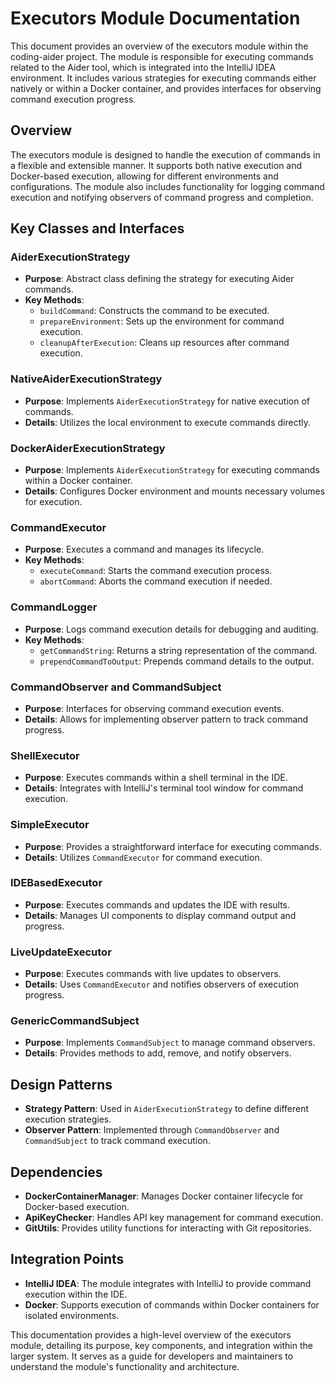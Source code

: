 # Executors Module Documentation

This document provides an overview of the executors module within the coding-aider project. The module is responsible for executing commands related to the Aider tool, which is integrated into the IntelliJ IDEA environment. It includes various strategies for executing commands either natively or within a Docker container, and provides interfaces for observing command execution progress.

## Overview

The executors module is designed to handle the execution of commands in a flexible and extensible manner. It supports both native execution and Docker-based execution, allowing for different environments and configurations. The module also includes functionality for logging command execution and notifying observers of command progress and completion.

## Key Classes and Interfaces

### AiderExecutionStrategy

- **Purpose**: Abstract class defining the strategy for executing Aider commands.
- **Key Methods**:
  - `buildCommand`: Constructs the command to be executed.
  - `prepareEnvironment`: Sets up the environment for command execution.
  - `cleanupAfterExecution`: Cleans up resources after command execution.

### NativeAiderExecutionStrategy

- **Purpose**: Implements `AiderExecutionStrategy` for native execution of commands.
- **Details**: Utilizes the local environment to execute commands directly.

### DockerAiderExecutionStrategy

- **Purpose**: Implements `AiderExecutionStrategy` for executing commands within a Docker container.
- **Details**: Configures Docker environment and mounts necessary volumes for execution.

### CommandExecutor

- **Purpose**: Executes a command and manages its lifecycle.
- **Key Methods**:
  - `executeCommand`: Starts the command execution process.
  - `abortCommand`: Aborts the command execution if needed.

### CommandLogger

- **Purpose**: Logs command execution details for debugging and auditing.
- **Key Methods**:
  - `getCommandString`: Returns a string representation of the command.
  - `prependCommandToOutput`: Prepends command details to the output.

### CommandObserver and CommandSubject

- **Purpose**: Interfaces for observing command execution events.
- **Details**: Allows for implementing observer pattern to track command progress.

### ShellExecutor

- **Purpose**: Executes commands within a shell terminal in the IDE.
- **Details**: Integrates with IntelliJ's terminal tool window for command execution.

### SimpleExecutor

- **Purpose**: Provides a straightforward interface for executing commands.
- **Details**: Utilizes `CommandExecutor` for command execution.

### IDEBasedExecutor

- **Purpose**: Executes commands and updates the IDE with results.
- **Details**: Manages UI components to display command output and progress.

### LiveUpdateExecutor

- **Purpose**: Executes commands with live updates to observers.
- **Details**: Uses `CommandExecutor` and notifies observers of execution progress.

### GenericCommandSubject

- **Purpose**: Implements `CommandSubject` to manage command observers.
- **Details**: Provides methods to add, remove, and notify observers.

## Design Patterns

- **Strategy Pattern**: Used in `AiderExecutionStrategy` to define different execution strategies.
- **Observer Pattern**: Implemented through `CommandObserver` and `CommandSubject` to track command execution.

## Dependencies

- **DockerContainerManager**: Manages Docker container lifecycle for Docker-based execution.
- **ApiKeyChecker**: Handles API key management for command execution.
- **GitUtils**: Provides utility functions for interacting with Git repositories.

## Integration Points

- **IntelliJ IDEA**: The module integrates with IntelliJ to provide command execution within the IDE.
- **Docker**: Supports execution of commands within Docker containers for isolated environments.

This documentation provides a high-level overview of the executors module, detailing its purpose, key components, and integration within the larger system. It serves as a guide for developers and maintainers to understand the module's functionality and architecture.
